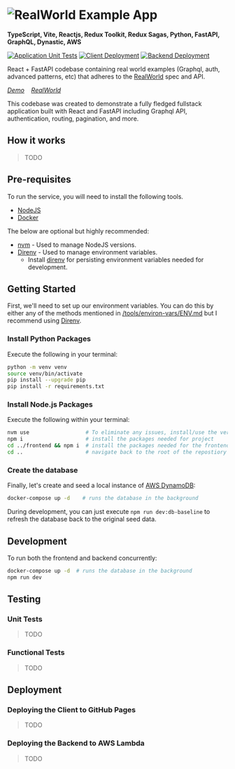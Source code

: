 # ![RealWorld Example App](logo.png)

**TypeScript, Vite, Reactjs, Redux Toolkit, Redux Sagas, Python, FastAPI, GraphQL, Dynastic, AWS**

[![Application Unit Tests](https://github.com/WillSams/example-ts-react-with-python/actions/workflows/pr-validate.yml/badge.svg)](https://github.com/WillSams/example-ts-react-with-python/actions/workflows/pr-validate.yml)
[![Client Deployment](https://github.com/WillSams/example-ts-react-with-python/actions/workflows/build-and-deploy-client.yml/badge.svg)](https://github.com/WillSams/example-ts-react-with-python/actions/workflows/build-and-deploy-client.yml)
[![Backend Deployment](https://github.com/WillSams/example-ts-react-with-python/actions/workflows/build-and-deploy-backend.yml/badge.svg)](https://github.com/WillSams/example-ts-react-with-python/actions/workflows/build-and-deploy-backend.yml)

React + FastAPI codebase containing real world examples (Graphql, auth, advanced patterns, etc) that adheres to the [RealWorld](https://github.com/gothinkster/realworld) spec and API.

*[Demo](https://samswebs.com/conduit-example/)&nbsp;&nbsp;&nbsp;&nbsp;[RealWorld](https://github.com/gothinkster/realworld)*

This codebase was created to demonstrate a fully fledged fullstack application built with React and FastAPI including Graphql API, authentication, routing, pagination, and more.

## How it works

> TODO

## Pre-requisites

To run the service, you will need to install the following tools.

* [NodeJS](https://nodejs.org/en/)
* [Docker](https://www.docker.com/)

The below are optional but highly recommended:

* [nvm](https://github.com/nvm-sh/nvm) - Used to manage NodeJS versions.
* [Direnv](https://direnv.net/) - Used to manage environment variables.
    - Install [direnv](https://direnv.net) for persisting environment variables needed for development.

## Getting Started

First, we'll need to set up our environment variables.  You can do this by either any of the methods mentioned in [/tools/environ-vars/ENV.md](./tools/environ-vars/ENV.md) but I recommend using [Direnv](https://direnv.net/).

### Install Python Packages

Execute the following in your terminal:

```bash
python -m venv venv
source venv/bin/activate
pip install --upgrade pip 
pip install -r requirements.txt
```

### Install Node.js Packages

Execute the following within your terminal:

```bash
nvm use                  # To eliminate any issues, install/use the version listed in .nvmrc. 
npm i                    # install the packages needed for project
cd ../frontend && npm i  # install the packages needed for the frontend
cd ..                    # navigate back to the root of the repostiory
```

### Create the database

Finally, let's create and seed a local instance of [AWS DynamoDB]():

```bash
docker-compose up -d    # runs the database in the background
```

During development, you can just execute `npm run dev:db-baseline` to refresh the database back to the original seed data.

## Development

To run both the frontend and backend concurrently:

```bash
docker-compose up -d  # runs the database in the background
npm run dev
```

## Testing

### Unit Tests

> TODO

### Functional Tests

> TODO

## Deployment

### Deploying the Client to GitHub Pages

> TODO

### Deploying the Backend to AWS Lambda

> TODO

